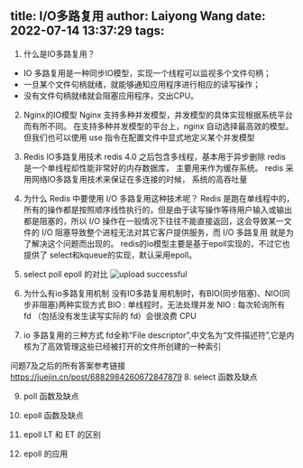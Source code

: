 title: I/O多路复用
author: Laiyong Wang
date: 2022-07-14 13:37:29
tags:
---
1. 什么是IO多路复用？
- IO 多路复用是一种同步IO模型，实现一个线程可以监视多个文件句柄；
- 一旦某个文件句柄就绪，就能够通知应用程序进行相应的读写操作；
- 没有文件句柄就绪就会阻塞应用程序，交出CPU。
2. Nginx的IO模型
Nginx 支持多种并发模型，并发模型的具体实现根据系统平台而有所不同。
在支持多种并发模型的平台上，nginx 自动选择最高效的模型。但我们也可以使用 use 指令在配置文件中显式地定义某个并发模型

3. Redis IO多路复用技术
redis 4.0 之后包含多线程，基本用于异步删除
redis 是一个单线程却性能非常好的内存数据库， 主要用来作为缓存系统。 redis 采用网络IO多路复用技术来保证在多连接的时候， 系统的高吞吐量
4. 为什么 Redis 中要使用 I/O 多路复用这种技术呢？
Redis 是跑在单线程中的，所有的操作都是按照顺序线性执行的，但是由于读写操作等待用户输入或输出都是阻塞的，所以 I/O 操作在一般情况下往往不能直接返回，这会导致某一文件的 I/O 阻塞导致整个进程无法对其它客户提供服务，而  I/O 多路复用 就是为了解决这个问题而出现的。
redis的io模型主要是基于epoll实现的，不过它也提供了 select和kqueue的实现，默认采用epoll。

5. select poll epoll 的对比
![upload successful](/images/pasted-1.png)

6. 为什么有io多路复用机制
没有IO多路复用机制时，有BIO(同步阻塞)、NIO(同步非阻塞)两种实现方式
BIO : 单线程时，无法处理并发
NIO : 每次轮询所有 fd （包括没有发生读写实际的 fd）会很浪费 CPU
7. io 多路复用的三种方式
fd全称“File descriptor”,中文名为“文件描述符”,它是内核为了高效管理这些已经被打开的文件所创建的一种索引

问题7及之后的所有答案参考链接
https://juejin.cn/post/6882984260672847879
8. select 函数及缺点

9. poll 函数及缺点

10. epoll 函数及缺点

11. epoll LT 和 ET 的区别

12. epoll 的应用